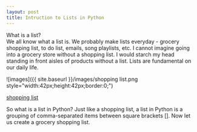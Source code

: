 ```yaml
---
layout: post
title: Intruction to Lists in Python
---
```


What is a list?  
We all know what a list is. We probably make lists everyday -  grocery shopping list, to do list, emails, song playlists, etc. I cannot imagine going into a grocery store without a shopping list.  I would starch my head standing in front aisles of products without a list. Lists are fundamental on our daily life.


![images]({{ site.baseurl }}/images/shopping list.png style="width:42px;height:42px;border:0;")

[shopping list](https://www.flyintotheworld.com/dr-oz-10-day-belly-slimdown-plan-alcohol-salty-food/dr-oz-10-day-belly-slimdown-plan-alcohol-salty-food-1/)

So what is a list in Python? 
Just like a shopping list, a list in Python is a grouping of comma-separated items between square brackets []. Now let us create a grocery shopping list.
